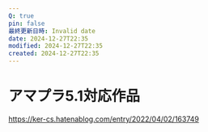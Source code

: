 ```yaml
---
Q: true
pin: false
最終更新日時: Invalid date
date: 2024-12-27T22:35
modified: 2024-12-27T22:35
created: 2024-12-27T22:35
---
```

# アマプラ5.1対応作品

https://ker-cs.hatenablog.com/entry/2022/04/02/163749